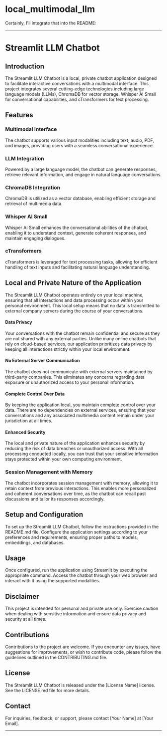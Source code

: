 # local_multimodal_llm
Certainly, I'll integrate that into the README:

---

# Streamlit LLM Chatbot

## Introduction

The Streamlit LLM Chatbot is a local, private chatbot application designed to facilitate interactive conversations with a multimodal interface. This project integrates several cutting-edge technologies including large language models (LLMs), ChromaDB for vector storage, Whisper AI Small for conversational capabilities, and cTransformers for text processing.

## Features

### Multimodal Interface
The chatbot supports various input modalities including text, audio, PDF, and images, providing users with a seamless conversational experience.

### LLM Integration
Powered by a large language model, the chatbot can generate responses, retrieve relevant information, and engage in natural language conversations.

### ChromaDB Integration
ChromaDB is utilized as a vector database, enabling efficient storage and retrieval of multimedia data.

### Whisper AI Small
Whisper AI Small enhances the conversational abilities of the chatbot, enabling it to understand context, generate coherent responses, and maintain engaging dialogues.

### cTransformers
cTransformers is leveraged for text processing tasks, allowing for efficient handling of text inputs and facilitating natural language understanding.

## Local and Private Nature of the Application

The Streamlit LLM Chatbot operates entirely on your local machine, ensuring that all interactions and data processing occur within your personal environment. This local setup means that no data is transmitted to external company servers during the course of your conversations.

#### Data Privacy

Your conversations with the chatbot remain confidential and secure as they are not shared with any external parties. Unlike many online chatbots that rely on cloud-based services, our application prioritizes data privacy by keeping all interactions strictly within your local environment.

#### No External Server Communication

The chatbot does not communicate with external servers maintained by third-party companies. This eliminates any concerns regarding data exposure or unauthorized access to your personal information.

#### Complete Control Over Data

By keeping the application local, you maintain complete control over your data. There are no dependencies on external services, ensuring that your conversations and any associated multimedia content remain under your jurisdiction at all times.

#### Enhanced Security

The local and private nature of the application enhances security by reducing the risk of data breaches or unauthorized access. With all processing conducted locally, you can trust that your sensitive information stays protected within your own computing environment.

### Session Management with Memory

The chatbot incorporates session management with memory, allowing it to retain context from previous interactions. This enables more personalized and coherent conversations over time, as the chatbot can recall past discussions and tailor its responses accordingly.

## Setup and Configuration

To set up the Streamlit LLM Chatbot, follow the instructions provided in the README.md file. Configure the application settings according to your preferences and requirements, ensuring proper paths to models, embeddings, and databases.

## Usage

Once configured, run the application using Streamlit by executing the appropriate command. Access the chatbot through your web browser and interact with it using the supported modalities.

## Disclaimer

This project is intended for personal and private use only. Exercise caution when dealing with sensitive information and ensure data privacy and security at all times.

## Contributions

Contributions to the project are welcome. If you encounter any issues, have suggestions for improvements, or wish to contribute code, please follow the guidelines outlined in the CONTRIBUTING.md file.

## License

The Streamlit LLM Chatbot is released under the [License Name] license. See the LICENSE.md file for more details.

## Contact

For inquiries, feedback, or support, please contact [Your Name] at [Your Email].

---


